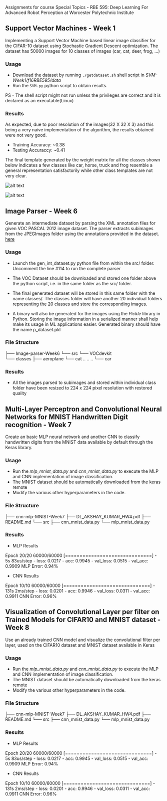 Assignments for course Special Topics - RBE 595: Deep Learning For Advanced Robot Perception at Worcester Polytechnic Institute

## Support Vector Machines - Week 1

Implementing a Support Vector Machine based linear image classifier for the CIFAR-10 dataset using Stochastic Gradient Descent optimization. The dataset has 50000 images for 10 classes of images (car, cat, deer, frog, ...)

### Usage

* Download the dataset by running `./getdataset.sh` shell script in _SVM-Week1/f16RBE595/data_ 
* Run the `SVM.py` python script to obtain results.

PS - The shell script might not run unless the privileges are correct and it is declared as an executable(Linux)

### Results

As expected, due to poor resolution of the images(32 X 32 X 3) and this being a very naive implementation of the algorithm, the results obtained were not very good.

* Training Accuracy: ~0.38
* Testing Accuraccy: ~0.41

The final template generated by the weight matrix for all the classes shown below indicates a few classes like car, horse, truck and frog resemble a general representation satisfactorily while other class templates are  not very clear. 

![alt text](https://github.com/kumar-akshay324/dl-assignments/raw/master/SVM-Week1/results/SVM_results_CIFAR-10.png "Final Template Generated from weights")

![alt text](https://github.com/kumar-akshay324/dl-assignments/raw/master/SVM-Week1/results/loss_iters.png "Variation in Loss over the several iterations")


## Image Parser - Week 6

Generate an intermediate dataset by parsing the XML annotation files for given VOC PASCAL 2012 image dataset. The parser extracts subimages from the JPEGImages folder using the annotations provided in the dataset. [here](http://host.robots.ox.ac.uk/pascal/VOC/voc2012/#devkit)

### Usage

* Launch the gen_int_dataset.py python file from within the src/ folder. Uncomment the line #114 to run the complete parser 
* The VOC Dataset should be downloaded and stored one folder above the python script, i.e. in the same folder as the src/ folder. 
* The final generated dataset will be stored in this same folder with the name classes/. The classes folder will have another 20 individual folders representing the 20 classes and store the corresponding images. 

* A binary will also be generated for the images using the _Pickle_ library  in Python. Storing the image information in a serialized manner shall help make its usage in ML applications easier. Generated binary should have the name p_dataset.pkl

### File Structure

├── Image-parser-Week6
	└── src
	└── VOCdevkit	
	└── classes
	    ├── aeroplane
	    └── cat
	    ..
	    ..
	    ..
	    └── car

### Results

* All the images parsed to subimages and stored within individual class folder have been resized to 224 x 224 pixel resolution with restored quality

## Multi-Layer Perceptron and Convolutional Neural Networks for MNIST Handwritten Digit recognition - Week 7

Create an basic MLP neural network and another CNN to classify handwritten digits from the MNIST data available by default through the Keras library. 

### Usage

* Run the _mlp_mnist_data.py_ and _cnn_mnist_data.py_ to execute the MLP and CNN implementation of image classification.
* The MNIST dataset should be automatically downloaded from the keras remote
* Modify the various other hyperparameters in the code.

### File Structure

├── cnn-mlp-MNIST-Week7
	├── DL_AKSHAY_KUMAR_HW4.pdf
	├── README.md
	└── src
	    ├── cnn_mnist_data.py
	    └── mlp_mnist_data.py

### Results

* MLP Results

Epoch 20/20
60000/60000 [==============================] - 5s 83us/step - loss: 0.0217 - acc: 0.9945 - val_loss: 0.0515 - val_acc: 0.9909
MLP Error: 0.94%

* CNN Results

Epoch 10/10
60000/60000 [==============================] - 131s 2ms/step - loss: 0.0201 - acc: 0.9946 - val_loss: 0.0311 - val_acc: 0.9911
CNN Error: 0.96%


## Visualization of Convolutional Layer per filter on Trained Models for CIFAR10 and MNIST dataset - Week 8

Use an already trained CNN model and visualize the convolutional filter per layer, used on the CIFAR10 dataset and MNIST dataset available in Keras

### Usage

* Run the _mlp_mnist_data.py_ and _cnn_mnist_data.py_ to execute the MLP and CNN implementation of image classification.
* The MNIST dataset should be automatically downloaded from the keras remote
* Modify the various other hyperparameters in the code.

### File Structure

├── cnn-mlp-MNIST-Week7
	├── DL_AKSHAY_KUMAR_HW4.pdf
	├── README.md
	└── src
	    ├── cnn_mnist_data.py
	    └── mlp_mnist_data.py

### Results

* MLP Results

Epoch 20/20
60000/60000 [==============================] - 5s 83us/step - loss: 0.0217 - acc: 0.9945 - val_loss: 0.0515 - val_acc: 0.9909
MLP Error: 0.94%

* CNN Results

Epoch 10/10
60000/60000 [==============================] - 131s 2ms/step - loss: 0.0201 - acc: 0.9946 - val_loss: 0.0311 - val_acc: 0.9911
CNN Error: 0.96%
